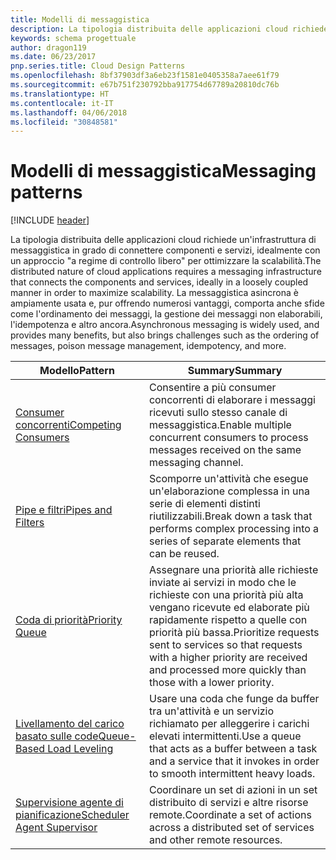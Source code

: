 ```yaml
---
title: Modelli di messaggistica
description: La tipologia distribuita delle applicazioni cloud richiede un'infrastruttura di messaggistica in grado di connettere componenti e servizi, idealmente con un approccio "a regime di controllo libero" per ottimizzare la scalabilità. La messaggistica asincrona è ampiamente usata e, pur offrendo numerosi vantaggi, comporta anche sfide come l'ordinamento dei messaggi, la gestione dei messaggi non elaborabili, l'idempotenza e altro ancora.
keywords: schema progettuale
author: dragon119
ms.date: 06/23/2017
pnp.series.title: Cloud Design Patterns
ms.openlocfilehash: 8bf37903df3a6eb23f1581e0405358a7aee61f79
ms.sourcegitcommit: e67b751f230792bba917754d67789a20810dc76b
ms.translationtype: HT
ms.contentlocale: it-IT
ms.lasthandoff: 04/06/2018
ms.locfileid: "30848581"
---
```

# <a name="messaging-patterns"></a><span data-ttu-id="8a24f-105">Modelli di messaggistica</span><span class="sxs-lookup"><span data-stu-id="8a24f-105">Messaging patterns</span></span>

[!INCLUDE [header](../../_includes/header.md)]

<span data-ttu-id="8a24f-106">La tipologia distribuita delle applicazioni cloud richiede un'infrastruttura di messaggistica in grado di connettere componenti e servizi, idealmente con un approccio "a regime di controllo libero" per ottimizzare la scalabilità.</span><span class="sxs-lookup"><span data-stu-id="8a24f-106">The distributed nature of cloud applications requires a messaging infrastructure that connects the components and services, ideally in a loosely coupled manner in order to maximize scalability.</span></span> <span data-ttu-id="8a24f-107">La messaggistica asincrona è ampiamente usata e, pur offrendo numerosi vantaggi, comporta anche sfide come l'ordinamento dei messaggi, la gestione dei messaggi non elaborabili, l'idempotenza e altro ancora.</span><span class="sxs-lookup"><span data-stu-id="8a24f-107">Asynchronous messaging is widely used, and provides many benefits, but also brings challenges such as the ordering of messages, poison message management, idempotency, and more.</span></span>


|                            <span data-ttu-id="8a24f-108">Modello</span><span class="sxs-lookup"><span data-stu-id="8a24f-108">Pattern</span></span>                             |                                                                        <span data-ttu-id="8a24f-109">Summary</span><span class="sxs-lookup"><span data-stu-id="8a24f-109">Summary</span></span>                                                                         |
|----------------------------------------------------------------|--------------------------------------------------------------------------------------------------------------------------------------------------------|
|        [<span data-ttu-id="8a24f-110">Consumer concorrenti</span><span class="sxs-lookup"><span data-stu-id="8a24f-110">Competing Consumers</span></span>](../competing-consumers.md)        |                            <span data-ttu-id="8a24f-111">Consentire a più consumer concorrenti di elaborare i messaggi ricevuti sullo stesso canale di messaggistica.</span><span class="sxs-lookup"><span data-stu-id="8a24f-111">Enable multiple concurrent consumers to process messages received on the same messaging channel.</span></span>                            |
|          [<span data-ttu-id="8a24f-112">Pipe e filtri</span><span class="sxs-lookup"><span data-stu-id="8a24f-112">Pipes and Filters</span></span>](../pipes-and-filters.md)          |                       <span data-ttu-id="8a24f-113">Scomporre un'attività che esegue un'elaborazione complessa in una serie di elementi distinti riutilizzabili.</span><span class="sxs-lookup"><span data-stu-id="8a24f-113">Break down a task that performs complex processing into a series of separate elements that can be reused.</span></span>                        |
|             [<span data-ttu-id="8a24f-114">Coda di priorità</span><span class="sxs-lookup"><span data-stu-id="8a24f-114">Priority Queue</span></span>](../priority-queue.md)             | <span data-ttu-id="8a24f-115">Assegnare una priorità alle richieste inviate ai servizi in modo che le richieste con una priorità più alta vengano ricevute ed elaborate più rapidamente rispetto a quelle con priorità più bassa.</span><span class="sxs-lookup"><span data-stu-id="8a24f-115">Prioritize requests sent to services so that requests with a higher priority are received and processed more quickly than those with a lower priority.</span></span> |
|  [<span data-ttu-id="8a24f-116">Livellamento del carico basato sulle code</span><span class="sxs-lookup"><span data-stu-id="8a24f-116">Queue-Based Load Leveling</span></span>](../queue-based-load-leveling.md)  |              <span data-ttu-id="8a24f-117">Usare una coda che funge da buffer tra un'attività e un servizio richiamato per alleggerire i carichi elevati intermittenti.</span><span class="sxs-lookup"><span data-stu-id="8a24f-117">Use a queue that acts as a buffer between a task and a service that it invokes in order to smooth intermittent heavy loads.</span></span>               |
| [<span data-ttu-id="8a24f-118">Supervisione agente di pianificazione</span><span class="sxs-lookup"><span data-stu-id="8a24f-118">Scheduler Agent Supervisor</span></span>](../scheduler-agent-supervisor.md) |                              <span data-ttu-id="8a24f-119">Coordinare un set di azioni in un set distribuito di servizi e altre risorse remote.</span><span class="sxs-lookup"><span data-stu-id="8a24f-119">Coordinate a set of actions across a distributed set of services and other remote resources.</span></span>                              |

